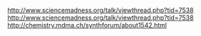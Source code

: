 http://www.sciencemadness.org/talk/viewthread.php?tid=7538
http://www.sciencemadness.org/talk/viewthread.php?tid=7538
http://chemistry.mdma.ch/synthforum/about1542.html
